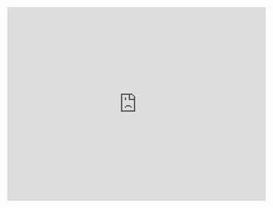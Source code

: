 <div class="row">
<div class="text-center">
<iframe src="https://www.google.com/maps/embed?pb=!1m16!1m12!1m3!1d2883.544878358354!2d10.405174115760806!3d43.72000646837769!2m3!1f0!2f0!3f0!3m2!1i1024!2i768!4f13.1!2m1!1s%20restourant%20Largo%20Bruno%20Pontecorvo%2C%20Pisa%2C%20Province%20of%20Pisa!5e0!3m2!1sen!2sit!4v1678265482581!5m2!1sen!2sit" width="600" height="450" style="border:0;" allowfullscreen="" loading="lazy" referrerpolicy="no-referrer-when-downgrade"></iframe>
</div>
</div>
